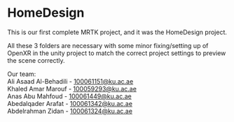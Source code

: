 # HomeDesign
This is our first complete MRTK project, and it was the HomeDesign project.

All these 3 folders are necessary with some minor fixing/setting up of OpenXR in the unity project to match the correct project settings to preview the scene correctly.


Our team:  
Ali Asaad Al-Behadili - 100061151@ku.ac.ae  
Khaled Amar Marouf - 100059293@ku.ac.ae  
Anas Abu Mahfoud - 100061449@ku.ac.ae  
Abedalqader Arafat - 100061342@ku.ac.ae  
Abdelrahman Zidan - 100061324@ku.ac.ae  
